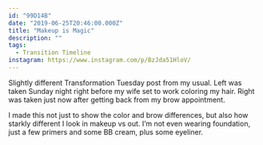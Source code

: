 ```yaml
---
id: "99D14B"
date: "2019-06-25T20:46:00.000Z"
title: "Makeup is Magic"
description: ""
tags:
  - Transition Timeline
instagram: https://www.instagram.com/p/BzJda51HloV/
---
```

Slightly different Transformation Tuesday post from my usual. Left was taken Sunday night right before my wife set to work coloring my hair. Right was taken just now after getting back from my brow appointment.

I made this not just to show the color and brow differences, but also how starkly different I look in makeup vs out. I’m not even wearing foundation, just a few primers and some BB cream, plus some eyeliner.
